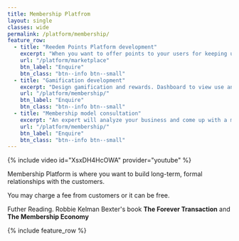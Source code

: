 ```yaml
---
title: Membership Platfrom
layout: single
classes: wide
permalink: /platform/membership/
feature_row:
  - title: "Reedem Points Platform development"
    excerpt: "When you want to offer points to your users for keeping using and a reedem collected points option"
    url: "/platform/marketplace"
    btn_label: "Enquire"
    btn_class: "btn--info btn--small"
  - title: "Gamification development"
    excerpt: "Design gamification and rewards. Dashboard to view use and add/remove reedem options."
    url: "/platform/membership/"
    btn_label: "Enquire"
    btn_class: "btn--info btn--small"
  - title: "Membership model consultation"
    excerpt: "An expert will analyze your business and come up with a membership design curated for your audience."
    url: "/platform/membership/"
    btn_label: "Enquire"
    btn_class: "btn--info btn--small"
---
```


{% include video id="XsxDH4HcOWA" provider="youtube" %}

Membership Platform is where you want to build long-term, formal relationships with the customers.

You may charge a fee from customers or it can be free.

Futher Reading.
Robbie Kelman Bexter's book **The Forever Transaction** and **The Membership Economy**

{% include feature_row %}
